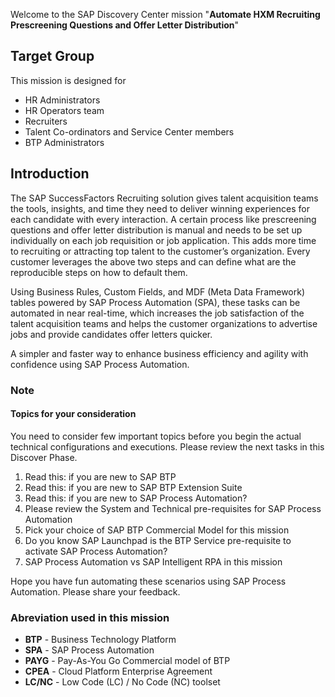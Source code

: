 Welcome to the SAP Discovery Center mission "**Automate HXM Recruiting Prescreening Questions and Offer Letter Distribution**" 

## Target Group
This mission is designed for
<ul>
<li> HR Administrators </li> 
<li>HR Operators team </li> 
<li>Recruiters </li> 
<li>Talent Co-ordinators and Service Center members </li> 
<li>BTP Administrators </li> 
</ul>

## Introduction
The SAP SuccessFactors Recruiting solution gives talent acquisition teams the tools, insights, and time they need to deliver winning experiences for each candidate with every interaction. A certain process like prescreening questions and offer letter distribution is manual and needs to be set up individually on each job requisition or job application. This adds more time to recruiting or attracting top talent to the customer’s organization. Every customer leverages the above two steps and can define what are the reproducible steps on how to default them.

Using Business Rules, Custom Fields, and MDF (Meta Data Framework) tables powered by SAP Process Automation (SPA), these tasks can be automated in near real-time, which increases the job satisfaction of the talent acquisition teams and helps the customer organizations to advertise jobs and provide candidates offer letters quicker.

A simpler and faster way to enhance business efficiency and agility with confidence using SAP Process Automation.
  
### Note
#### Topics for your consideration

You need to consider few important topics before you begin the actual technical configurations and executions. Please review the next tasks in this Discover Phase. 

1. Read this: if you are new to SAP BTP
2. Read this: if you are new to SAP BTP Extension Suite
3. Read this: if you are new to SAP Process Automation?
4. Please review the System and Technical pre-requisites for SAP Process Automation
5. Pick your choice of SAP BTP Commercial Model for this mission
6. Do you know SAP Launchpad is the BTP Service pre-requisite to activate SAP Process Automation?
7. SAP Process Automation vs SAP Intelligent RPA in this mission

Hope you have fun automating these scenarios using SAP Process Automation. Please share your feedback.


### Abreviation used in this mission
* **BTP** - Business Technology Platform
* **SPA** - SAP Process Automation
* **PAYG** - Pay-As-You Go Commercial model of BTP
* **CPEA** - Cloud Platform Enterprise Agreement 
* **LC/NC** - Low Code (LC) / No Code (NC) toolset
